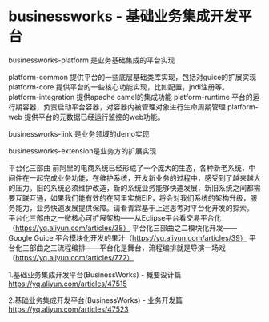 # businessworks - 基础业务集成开发平台



businessworks-platform 是业务基础集成的平台实现

platform-common 提供平台的一些底层基础类库实现，包括对guice的扩展实现
platform-core 提供平台的一些核心功能实现，比如配置，jndi注册等。
platform-integration 提供apache camel的集成功能
platform-runtime 平台的运行期容器，负责启动平台容器，对容器内被管理对象进行生命周期管理
platform-web 提供平台的元数据已经运行监控的web功能。


businessworks-link 是业务领域的demo实现

businessworks-extension是业务方的扩展实现




平台化三部曲
       前阿里的电商系统已经形成了一个庞大的生态，各种新老系统，中间件在一起完成业务功能，在维护系统，开发新业务的过程中，感受到了越来越大的压力。旧的系统必须维护改造，新的系统业务能够快速发展，新旧系统之间都需要互联互通，如果我们能有效的在阿里实施EIP，将会对我们系统的架构升级，服务能力，业务快速发展提供保障。请看青霖基于上述思考对平台化开发的探索。
平台化三部曲之一微核心可扩展架构——从Eclipse平台看交易平台化（https://yq.aliyun.com/articles/38）
平台化三部曲之二模块化开发——Google Guice 平台模块化开发的果汁（https://yq.aliyun.com/articles/39）
平台化三部曲之三流程编排——平台化是舞台，流程编排就是导演一场戏（https://yq.aliyun.com/articles/772）


1.基础业务集成开发平台(BusinessWorks) - 概要设计篇
https://yq.aliyun.com/articles/47515

2.基础业务集成开发平台(BusinessWorks) - 业务开发篇
https://yq.aliyun.com/articles/47523



